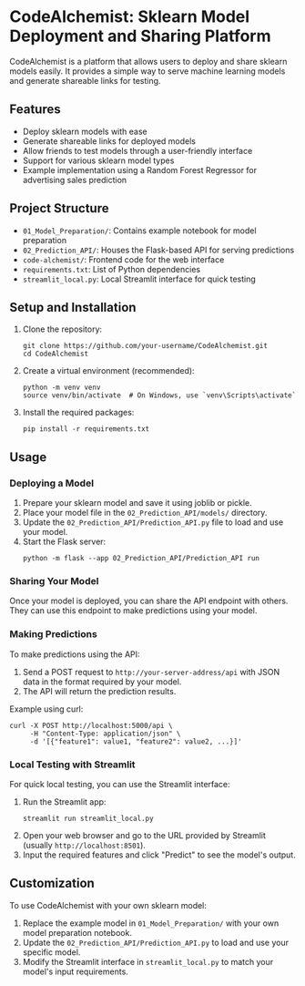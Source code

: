 # CodeAlchemist: Sklearn Model Deployment and Sharing Platform

CodeAlchemist is a platform that allows users to deploy and share sklearn models easily. It provides a simple way to serve machine learning models and generate shareable links for testing.

## Features

- Deploy sklearn models with ease
- Generate shareable links for deployed models
- Allow friends to test models through a user-friendly interface
- Support for various sklearn model types
- Example implementation using a Random Forest Regressor for advertising sales prediction

## Project Structure

- `01_Model_Preparation/`: Contains example notebook for model preparation
- `02_Prediction_API/`: Houses the Flask-based API for serving predictions
- `code-alchemist/`: Frontend code for the web interface
- `requirements.txt`: List of Python dependencies
- `streamlit_local.py`: Local Streamlit interface for quick testing

## Setup and Installation

1. Clone the repository:
   ```
   git clone https://github.com/your-username/CodeAlchemist.git
   cd CodeAlchemist
   ```

2. Create a virtual environment (recommended):
   ```
   python -m venv venv
   source venv/bin/activate  # On Windows, use `venv\Scripts\activate`
   ```

3. Install the required packages:
   ```
   pip install -r requirements.txt
   ```

## Usage

### Deploying a Model

1. Prepare your sklearn model and save it using joblib or pickle.
2. Place your model file in the `02_Prediction_API/models/` directory.
3. Update the `02_Prediction_API/Prediction_API.py` file to load and use your model.
4. Start the Flask server:
   ```
   python -m flask --app 02_Prediction_API/Prediction_API run
   ```

### Sharing Your Model

Once your model is deployed, you can share the API endpoint with others. They can use this endpoint to make predictions using your model.

### Making Predictions

To make predictions using the API:

1. Send a POST request to `http://your-server-address/api` with JSON data in the format required by your model.
2. The API will return the prediction results.

Example using curl:
```
curl -X POST http://localhost:5000/api \
     -H "Content-Type: application/json" \
     -d '[{"feature1": value1, "feature2": value2, ...}]'
```

### Local Testing with Streamlit

For quick local testing, you can use the Streamlit interface:

1. Run the Streamlit app:
   ```
   streamlit run streamlit_local.py
   ```
2. Open your web browser and go to the URL provided by Streamlit (usually `http://localhost:8501`).
3. Input the required features and click "Predict" to see the model's output.

## Customization

To use CodeAlchemist with your own sklearn model:

1. Replace the example model in `01_Model_Preparation/` with your own model preparation notebook.
2. Update the `02_Prediction_API/Prediction_API.py` to load and use your specific model.
3. Modify the Streamlit interface in `streamlit_local.py` to match your model's input requirements.

